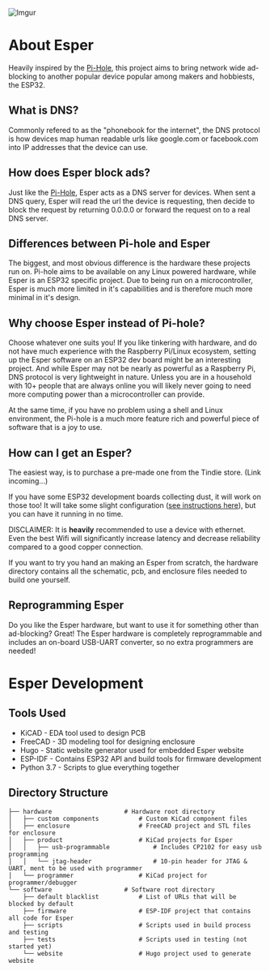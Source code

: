 ![Imgur](https://i.imgur.com/srEjdoel.jpg)

# About Esper

Heavily inspired by the [Pi-Hole](https://github.com/pi-hole/pi-hole), this project aims to bring network wide ad-blocking to another popular device popular among makers and hobbiests, the ESP32.

## What is DNS?

Commonly refered to as the "phonebook for the internet", the DNS protocol is how devices map human readable urls like google.com or facebook.com into IP addresses that the device can use.

## How does Esper block ads?

Just like the [Pi-Hole](https://github.com/pi-hole/pi-hole), Esper acts as a DNS server for devices. When sent a DNS query, Esper will read the url the device is requesting, then decide to block the request by returning 0.0.0.0 or forward the request on to a real DNS server.

## Differences between Pi-hole and Esper

The biggest, and most obvious difference is the hardware these projects run on. Pi-hole aims to be available on any Linux powered hardware, while Esper is an ESP32 specific project. Due to being run on a microcontroller, Esper is much more limited in it's capabilities and is therefore much more minimal in it's design.

## Why choose Esper instead of Pi-hole?

Choose whatever one suits you! If you like tinkering with hardware, and do not have much experience with the Raspberry Pi/Linux ecosystem, setting up the Esper software on an ESP32 dev board might be an interesting project. And while Esper may not be nearly as powerful as a Raspberry Pi, DNS protocol is very lightweight in nature. Unless you are in a household with 10+ people that are always online you will likely never going to need more computing power than a microcontroller can provide.

At the same time, if you have no problem using a shell and Linux environment, the Pi-hole is a much more feature rich and powerful piece of software that is a joy to use.

## How can I get an Esper?

The easiest way, is to purchase a pre-made one from the Tindie store. (Link incoming...) 

If you have some ESP32 development boards collecting dust, it will work on those too! It will take some slight configuration ([see instructions here](https://github.com/zachmorr/esper/blob/main/software/README.md)), but you can have it running in no time.

DISCLAIMER: It is **heavily** recommended to use a device with ethernet. Even the best Wifi will significantly increase latency and decrease reliability compared to a good copper connection.

If you want to try you hand an making an Esper from scratch, the hardware directory contains all the schematic, pcb, and enclosure files needed to build one yourself.

## Reprogramming Esper

Do you like the Esper hardware, but want to use it for something other than ad-blocking? Great! The Esper hardware is completely reprogrammable and includes an on-board USB-UART converter, so no extra programmers are needed!

# Esper Development

## Tools Used

* KiCAD	- EDA tool used to design PCB
* FreeCAD - 3D modeling tool for designing enclosure
* Hugo - Static website generator used for embedded Esper website
* ESP-IDF - Contains ESP32 API and build tools for firmware development
* Python 3.7 - Scripts to glue everything together

## Directory Structure

    ├── hardware                    # Hardware root directory
    │   ├── custom components           # Custom KiCad component files
    │   ├── enclosure                   # FreeCAD project and STL files for enclosure
    │   ├── product                     # KiCad projects for Esper
    │   │   ├── usb-programmable        	# Includes CP2102 for easy usb programming
    │   │   └── jtag-header             	# 10-pin header for JTAG & UART, ment to be used with programmer
    │   └── programmer                  # KiCad project for programmer/debugger
    └── software                    # Software root directory
        ├── default blacklist           # List of URLs that will be blocked by default
        ├── firmware                    # ESP-IDF project that contains all code for Esper
        ├── scripts                     # Scripts used in build process and testing
        ├── tests                       # Scripts used in testing (not started yet)
        └── website                     # Hugo project used to generate website

